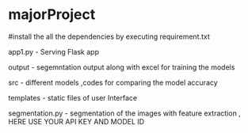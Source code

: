 # majorProject


#install the all the dependencies by executing requirement.txt 

app1.py - Serving Flask app 

output - segemntation output along with excel for training the models

src - different models ,codes for comparing the model accuracy

templates -  static files of user Interface 

segmentation.py - segmentation of the images with feature extraction , HERE USE YOUR API KEY AND MODEL ID 
